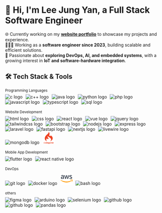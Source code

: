 <h1>👋 Hi, I'm Lee Jung Yan, a Full Stack Software Engineer</h1>

🌐 Currently working on my **[website portfolio](https://www.tobiasmeyhoefer.de)** to showcase my projects and experience.  
👨🏼‍💻 Working as a **software engineer since 2023**, building scalable and efficient solutions.  
🚀 Passionate about **exploring DevOps, AI, and embedded systems**, with a growing interest in **IoT and software-hardware integration**.  

<h2>🛠️ Tech Stack & Tools</h2>
<sup>Programming Languages</sup>
<div align="left">
  <img src="https://cdn.jsdelivr.net/gh/devicons/devicon/icons/c/c-original.svg" height="40" alt="c logo"  />
  <img width="2" />
   <img src="https://cdn.jsdelivr.net/gh/devicons/devicon/icons/cplusplus/cplusplus-original.svg" height="40" alt="c++ logo"  />
  <img width="2" />
  <img src="https://cdn.jsdelivr.net/gh/devicons/devicon/icons/java/java-original.svg" height="40" alt="java logo"  />
    <img width="2" />
  <img src="https://cdn.jsdelivr.net/gh/devicons/devicon/icons/python/python-original.svg" height="40" alt="python logo"  />
  <img width="2" />
  <img src="https://cdn.jsdelivr.net/gh/devicons/devicon/icons/php/php-original.svg" height="40" alt="php logo"  />
    <img width="2" />
  <img src="https://cdn.jsdelivr.net/gh/devicons/devicon/icons/javascript/javascript-original.svg" height="40" alt="javascript logo"  />
   <img width="2" />
    <img src="https://cdn.jsdelivr.net/gh/devicons/devicon/icons/typescript/typescript-original.svg" height="40" alt="typescript logo"  />
  <img width="2" />
    <img src="https://cdn.jsdelivr.net/gh/devicons/devicon/icons/azuresqldatabase/azuresqldatabase-original.svg" height="40" alt="sql logo"  />
</div>
<br>
<sup>Website Development</sup>
<div align="left">
  <img src="https://cdn.jsdelivr.net/gh/devicons/devicon/icons/html5/html5-original.svg" height="40" alt="html logo"  />
  <img width="2" />
   <img src="https://cdn.jsdelivr.net/gh/devicons/devicon/icons/css3/css3-original.svg" height="40" alt="css logo"  />
  <img width="2" />
  <img src="https://cdn.jsdelivr.net/gh/devicons/devicon/icons/react/react-original.svg" height="40" alt="react logo"  />
    <img width="2" />
  <img src="https://cdn.jsdelivr.net/gh/devicons/devicon/icons/vuejs/vuejs-original.svg" height="40" alt="vue logo"  />
  <img width="2" />
  <img src="https://cdn.jsdelivr.net/gh/devicons/devicon/icons/jquery/jquery-original.svg" height="40" alt="jquery logo"  />
  <img width="2" />
   <img src="https://cdn.jsdelivr.net/gh/devicons/devicon/icons/tailwindcss/tailwindcss-original.svg" height="40" alt="tailwindcss logo"  />
  <img width="2" />
  <img src="https://cdn.jsdelivr.net/gh/devicons/devicon/icons/bootstrap/bootstrap-original.svg" height="40" alt="bootstrap logo"  />
  <img width="2" />
   <img src="https://cdn.jsdelivr.net/gh/devicons/devicon/icons/nodejs/nodejs-original.svg" height="40" alt="nodejs logo"  />
  <img width="2" />
   <img src="https://cdn.jsdelivr.net/gh/devicons/devicon/icons/express/express-original.svg" height="40" alt="express logo"  />
  <img width="2" />
  <img src="https://cdn.jsdelivr.net/gh/devicons/devicon/icons/laravel/laravel-original.svg" height="40" alt="laravel logo"  />
    <img width="2" />
  <img src="https://cdn.jsdelivr.net/gh/devicons/devicon/icons/fastapi/fastapi-original.svg" height="40" alt="fastapi logo"  />
  <img width="2" />
   <img src="https://cdn.jsdelivr.net/gh/devicons/devicon/icons/nextjs/nextjs-original.svg" height="40" alt="nextjs logo"  />
  <img width="2" />
   <img src="https://cdn.jsdelivr.net/gh/devicons/devicon/icons/livewire/livewire-original.svg" height="40" alt="livewire logo"  />
  <img width="2" />
  <img src="https://cdn.jsdelivr.net/gh/devicons/devicon/icons/mongodb/mongodb-original.svg" height="40" alt="mongodb logo"  />
  <img width="2" />
   <img src="https://github.com/devicons/devicon/blob/v2.16.0/icons/codeigniter/codeigniter-plain-wordmark.svg" height="40" alt="codeigniter logo"  />
  <img width="2" />
</div>
<br>
<sup>Mobile App Development</sup>
<div align="left">
  <img src="https://cdn.jsdelivr.net/gh/devicons/devicon/icons/flutter/flutter-original.svg" height="40" alt="flutter logo"  />
  <img width="2" />
   <img src="https://cdn.jsdelivr.net/gh/devicons/devicon/icons/react/react-original.svg" height="40" alt="react native logo"  />
</div>
<br>
<sup>DevOps</sup>
<div align="left">
  <img src="https://cdn.jsdelivr.net/gh/devicons/devicon/icons/git/git-original.svg" height="40" alt="git logo"  />
  <img width="2" />
  <img src="https://cdn.jsdelivr.net/gh/devicons/devicon/icons/docker/docker-original.svg" height="40" alt="docker logo"  />
  <img width="2" />
  <img src="https://github.com/devicons/devicon/blob/v2.16.0/icons/amazonwebservices/amazonwebservices-original-wordmark.svg" height="40" alt="amazonwebservices logo"  />
   <img width="2" />
  <img src="https://cdn.jsdelivr.net/gh/devicons/devicon/icons/bash/bash-original.svg" height="40" alt="bash logo"  />
</div>
<br>
<sup>others</sup>
<div align="left">
  <img src="https://cdn.jsdelivr.net/gh/devicons/devicon/icons/figma/figma-original.svg" height="40" alt="figma logo"  />
  <img width="2" />
  <img src="https://cdn.jsdelivr.net/gh/devicons/devicon/icons/arduino/arduino-original.svg" height="40" alt="arduino logo"  />
  <img width="2" />
  <img src="https://cdn.jsdelivr.net/gh/devicons/devicon/icons/selenium/selenium-original.svg" height="40" alt="selenium logo"  />
   <img width="2" />
  <img src="https://cdn.jsdelivr.net/gh/devicons/devicon/icons/github/github-original.svg" height="40" alt="github logo"  />
  <img width="2" />
  <img src="https://cdn.jsdelivr.net/gh/devicons/devicon/icons/puppeteer/puppeteer-original.svg" height="40" alt="github logo"  />
  <img width="2" />
  <img src="https://cdn.jsdelivr.net/gh/devicons/devicon/icons/pandas/pandas-original.svg" height="40" alt="pandas logo"  />
</div>

